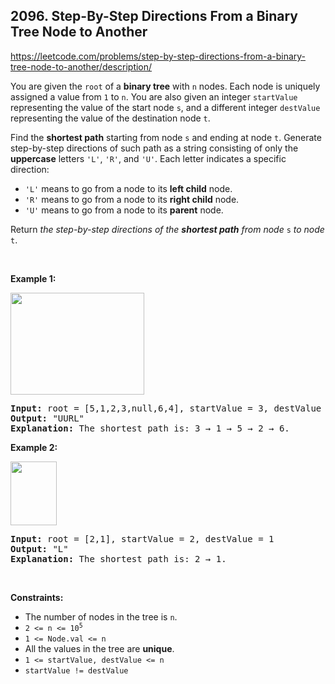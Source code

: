 ## 2096. Step-By-Step Directions From a Binary Tree Node to Another

<https://leetcode.com/problems/step-by-step-directions-from-a-binary-tree-node-to-another/description/>

<div class="elfjS" data-track-load="description_content"><p>You are given the <code>root</code> of a <strong>binary tree</strong> with <code>n</code> nodes. Each node is uniquely assigned a value from <code>1</code> to <code>n</code>. You are also given an integer <code>startValue</code> representing the value of the start node <code>s</code>, and a different integer <code>destValue</code> representing the value of the destination node <code>t</code>.</p>

<p>Find the <strong>shortest path</strong> starting from node <code>s</code> and ending at node <code>t</code>. Generate step-by-step directions of such path as a string consisting of only the <strong>uppercase</strong> letters <code>'L'</code>, <code>'R'</code>, and <code>'U'</code>. Each letter indicates a specific direction:</p>

<ul>
 <li><code>'L'</code> means to go from a node to its <strong>left child</strong> node.</li>
 <li><code>'R'</code> means to go from a node to its <strong>right child</strong> node.</li>
 <li><code>'U'</code> means to go from a node to its <strong>parent</strong> node.</li>
</ul>

<p>Return <em>the step-by-step directions of the <strong>shortest path</strong> from node </em><code>s</code><em> to node</em> <code>t</code>.</p>

<p>&nbsp;</p>
<p><strong class="example">Example 1:</strong></p>
<img alt="" src="https://assets.leetcode.com/uploads/2021/11/15/eg1.png" style="width: 214px; height: 163px;">
<pre><strong>Input:</strong> root = [5,1,2,3,null,6,4], startValue = 3, destValue = 6
<strong>Output:</strong> "UURL"
<strong>Explanation:</strong> The shortest path is: 3 → 1 → 5 → 2 → 6.
</pre>

<p><strong class="example">Example 2:</strong></p>
<img alt="" src="https://assets.leetcode.com/uploads/2021/11/15/eg2.png" style="width: 74px; height: 102px;">
<pre><strong>Input:</strong> root = [2,1], startValue = 2, destValue = 1
<strong>Output:</strong> "L"
<strong>Explanation:</strong> The shortest path is: 2 → 1.
</pre>

<p>&nbsp;</p>
<p><strong>Constraints:</strong></p>

<ul>
 <li>The number of nodes in the tree is <code>n</code>.</li>
 <li><code>2 &lt;= n &lt;= 10<sup>5</sup></code></li>
 <li><code>1 &lt;= Node.val &lt;= n</code></li>
 <li>All the values in the tree are <strong>unique</strong>.</li>
 <li><code>1 &lt;= startValue, destValue &lt;= n</code></li>
 <li><code>startValue != destValue</code></li>
</ul>
</div>
